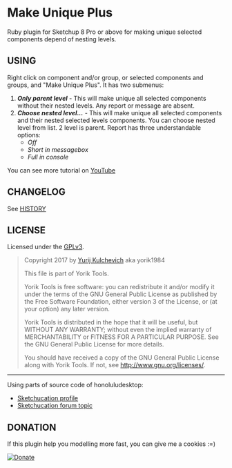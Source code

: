 Make Unique Plus
=========
Ruby plugin for Sketchup 8 Pro or above for making unique selected components depend of nesting levels.

USING
---------
Right click on component and/or group, or selected components and groups, and "Make Unique Plus". It has two submenus:
1. **_Only parent level_** - This will make unique all selected components without their nested levels. Any report or message are absent.
2. **_Choose nested level..._** - This will make unique all selected components and their nested selected levels components.
You can choose nested level from list. 2 level is parent. Report has three understandable options: 
    * *Off*
    * *Short in messagebox*
    * *Full in console*

You can see more tutorial on [YouTube](https://youtu.be/Ej6fQ37A84o)

CHANGELOG
---------

See [HISTORY](HISTORY.md)

LICENSE
-------

Licensed under the [GPLv3](https://www.gnu.org/licenses/gpl-3.0.txt).

> Copyright 2017 by  [Yurij Kulchevich](mailto:yorik1984@gmail.com) aka yorik1984
>
> This file is part of Yorik Tools.
>
> Yorik Tools is free software: you can redistribute it and/or modify
> it under the terms of the GNU General Public License as published by
> the Free Software Foundation, either version 3 of the License, or
> (at your option) any later version.
>
> Yorik Tools is distributed in the hope that it will be useful,
> but WITHOUT ANY WARRANTY; without even the implied warranty of
> MERCHANTABILITY or FITNESS FOR A PARTICULAR PURPOSE.  See the
> GNU General Public License for more details.
>
> You should have received a copy of the GNU General Public License
> along with Yorik Tools.  If not, see <http://www.gnu.org/licenses/>.
> 

---
Using parts of source code of honoluludesktop:
* [Sketchucation profile](http://sketchucation.com/forums/memberlist.php?mode=viewprofile&u=11169)
* [Sketchucation forum topic](http://sketchucation.com/forums/viewtopic.php?p=346107#p346107)

DONATION
--------
If this plugin help you modelling more fast, you can give me a cookies :=) 

[![Donate](https://img.shields.io/badge/Donate-PayPal-green.svg)](https://www.paypal.me/yorik1984/5)